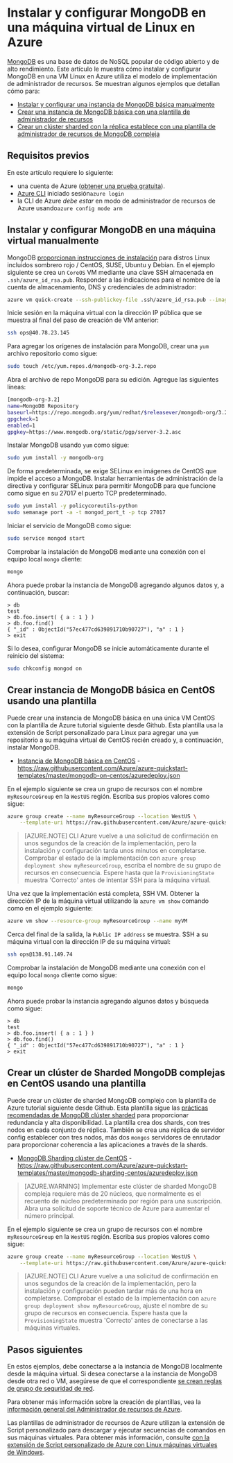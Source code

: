 <properties
   pageTitle="Instalar MongoDB en una máquina virtual de Linux | Microsoft Azure"
   description="Obtenga información sobre cómo instalar y configurar MongoDB en una máquina virtual Linux Azure utiliza el modelo de implementación de administrador de recursos."
   services="virtual-machines-linux"
   documentationCenter=""
   authors="iainfoulds"
   manager="timlt"
   editor=""/>

<tags
   ms.service="virtual-machines-linux"
   ms.devlang="na"
   ms.topic="article"
   ms.tgt_pltfrm="vm-linux"
   ms.workload="infrastructure"
   ms.date="09/29/2016"
   ms.author="iainfou"/>

# <a name="install-and-configure-mongodb-on-a-linux-vm-in-azure"></a>Instalar y configurar MongoDB en una máquina virtual de Linux en Azure
[MongoDB](http://www.mongodb.org) es una base de datos de NoSQL popular de código abierto y de alto rendimiento. Este artículo le muestra cómo instalar y configurar MongoDB en una VM Linux en Azure utiliza el modelo de implementación de administrador de recursos. Se muestran algunos ejemplos que detallan cómo para:

- [Instalar y configurar una instancia de MongoDB básica manualmente](#manually-install-and-configure-mongodb-on-a-vm)
- [Crear una instancia de MongoDB básica con una plantilla de administrador de recursos](#create-basic-mongodb-instance-on-centos-using-a-template)
- [Crear un clúster sharded con la réplica establece con una plantilla de administrador de recursos de MongoDB compleja](#create-a-complex-mongodb-sharded-cluster-on-centos-using-a-template)


## <a name="prerequisites"></a>Requisitos previos
En este artículo requiere lo siguiente:

- una cuenta de Azure ([obtener una prueba gratuita](https://azure.microsoft.com/pricing/free-trial/)).
- [Azure CLI](../xplat-cli-install.md) iniciado sesión`azure login`
- la CLI de Azure *debe estar* en modo de administrador de recursos de Azure usando`azure config mode arm`


## <a name="manually-install-and-configure-mongodb-on-a-vm"></a>Instalar y configurar MongoDB en una máquina virtual manualmente
MongoDB [proporcionan instrucciones de instalación](https://docs.mongodb.com/manual/administration/install-on-linux/) para distros Linux incluidos sombrero rojo / CentOS, SUSE, Ubuntu y Debian. En el ejemplo siguiente se crea un `CoreOS` VM mediante una clave SSH almacenada en `.ssh/azure_id_rsa.pub`. Responder a las indicaciones para el nombre de la cuenta de almacenamiento, DNS y credenciales de administrador:

```bash
azure vm quick-create --ssh-publickey-file .ssh/azure_id_rsa.pub --image-urn CentOS
```

Inicie sesión en la máquina virtual con la dirección IP pública que se muestra al final del paso de creación de VM anterior:

```bash
ssh ops@40.78.23.145
```

Para agregar los orígenes de instalación para MongoDB, crear una `yum` archivo repositorio como sigue:

```bash
sudo touch /etc/yum.repos.d/mongodb-org-3.2.repo
```

Abra el archivo de repo MongoDB para su edición. Agregue las siguientes líneas:

```bash
[mongodb-org-3.2]
name=MongoDB Repository
baseurl=https://repo.mongodb.org/yum/redhat/$releasever/mongodb-org/3.2/x86_64/
gpgcheck=1
enabled=1
gpgkey=https://www.mongodb.org/static/pgp/server-3.2.asc
```

Instalar MongoDB usando `yum` como sigue:

```bash
sudo yum install -y mongodb-org
```

De forma predeterminada, se exige SELinux en imágenes de CentOS que impide el acceso a MongoDB. Instalar herramientas de administración de la directiva y configurar SELinux para permitir MongoDB para que funcione como sigue en su 27017 el puerto TCP predeterminado. 

```bash
sudo yum install -y policycoreutils-python
sudo semanage port -a -t mongod_port_t -p tcp 27017
```

Iniciar el servicio de MongoDB como sigue:

```bash
sudo service mongod start
```

Comprobar la instalación de MongoDB mediante una conexión con el equipo local `mongo` cliente:

```bash
mongo
```

Ahora puede probar la instancia de MongoDB agregando algunos datos y, a continuación, buscar:

```
> db
test
> db.foo.insert( { a : 1 } )  
> db.foo.find()  
{ "_id" : ObjectId("57ec477cd639891710b90727"), "a" : 1 }
> exit
```

Si lo desea, configurar MongoDB se inicie automáticamente durante el reinicio del sistema:

```bash
sudo chkconfig mongod on
```


## <a name="create-basic-mongodb-instance-on-centos-using-a-template"></a>Crear instancia de MongoDB básica en CentOS usando una plantilla
Puede crear una instancia de MongoDB básica en una única VM CentOS con la plantilla de Azure tutorial siguiente desde Github. Esta plantilla usa la extensión de Script personalizado para Linux para agregar una `yum` repositorio a su máquina virtual de CentOS recién creado y, a continuación, instalar MongoDB.

- [Instancia de MongoDB básica en CentOS](https://github.com/Azure/azure-quickstart-templates/tree/master/mongodb-on-centos) - https://raw.githubusercontent.com/Azure/azure-quickstart-templates/master/mongodb-on-centos/azuredeploy.json

En el ejemplo siguiente se crea un grupo de recursos con el nombre `myResourceGroup` en la `WestUS` región. Escriba sus propios valores como sigue:

```bash
azure group create --name myResourceGroup --location WestUS \
    --template-uri https://raw.githubusercontent.com/Azure/azure-quickstart-templates/master/mongodb-on-centos/azuredeploy.json
```

> [AZURE.NOTE] CLI Azure vuelve a una solicitud de confirmación en unos segundos de la creación de la implementación, pero la instalación y configuración tarda unos minutos en completarse. Comprobar el estado de la implementación con `azure group deployment show myResourceGroup`, escriba el nombre de su grupo de recursos en consecuencia. Espere hasta que la `ProvisioningState` muestra 'Correcto' antes de intentar SSH para la máquina virtual.

Una vez que la implementación está completa, SSH VM. Obtener la dirección IP de la máquina virtual utilizando la `azure vm show` comando como en el ejemplo siguiente:

```bash
azure vm show --resource-group myResourceGroup --name myVM
```

Cerca del final de la salida, la `Public IP address` se muestra. SSH a su máquina virtual con la dirección IP de su máquina virtual:

```bash
ssh ops@138.91.149.74
```

Comprobar la instalación de MongoDB mediante una conexión con el equipo local `mongo` cliente como sigue:

```bash
mongo
```

Ahora puede probar la instancia agregando algunos datos y búsqueda como sigue:

```
> db
test
> db.foo.insert( { a : 1 } )  
> db.foo.find()  
{ "_id" : ObjectId("57ec477cd639891710b90727"), "a" : 1 }
> exit
```


## <a name="create-a-complex-mongodb-sharded-cluster-on-centos-using-a-template"></a>Crear un clúster de Sharded MongoDB complejas en CentOS usando una plantilla
Puede crear un clúster de sharded MongoDB complejo con la plantilla de Azure tutorial siguiente desde Github. Esta plantilla sigue las [prácticas recomendadas de MongoDB clúster sharded](https://docs.mongodb.com/manual/core/sharded-cluster-components/) para proporcionar redundancia y alta disponibilidad. La plantilla crea dos shards, con tres nodos en cada conjunto de réplica. También se crea una réplica de servidor config establecer con tres nodos, más dos `mongos` servidores de enrutador para proporcionar coherencia a las aplicaciones a través de la shards.

- [MongoDB Sharding clúster de CentOS](https://github.com/Azure/azure-quickstart-templates/tree/master/mongodb-sharding-centos) - https://raw.githubusercontent.com/Azure/azure-quickstart-templates/master/mongodb-sharding-centos/azuredeploy.json

> [AZURE.WARNING] Implementar este clúster de sharded MongoDB compleja requiere más de 20 núcleos, que normalmente es el recuento de núcleo predeterminado por región para una suscripción. Abra una solicitud de soporte técnico de Azure para aumentar el número principal.

En el ejemplo siguiente se crea un grupo de recursos con el nombre `myResourceGroup` en la `WestUS` región. Escriba sus propios valores como sigue:

```bash
azure group create --name myResourceGroup --location WestUS \
    --template-uri https://raw.githubusercontent.com/Azure/azure-quickstart-templates/master/mongodb-sharding-centos/azuredeploy.json
```

> [AZURE.NOTE] CLI Azure vuelve a una solicitud de confirmación en unos segundos de la creación de la implementación, pero la instalación y configuración pueden tardar más de una hora en completarse. Comprobar el estado de la implementación con `azure group deployment show myResourceGroup`, ajuste el nombre de su grupo de recursos en consecuencia. Espere hasta que la `ProvisioningState` muestra 'Correcto' antes de conectarse a las máquinas virtuales.


## <a name="next-steps"></a>Pasos siguientes
En estos ejemplos, debe conectarse a la instancia de MongoDB localmente desde la máquina virtual. Si desea conectarse a la instancia de MongoDB desde otra red o VM, asegúrese de que el correspondiente [se crean reglas de grupo de seguridad de red](virtual-machines-linux-nsg-quickstart.md).

Para obtener más información sobre la creación de plantillas, vea la [información general del Administrador de recursos de Azure](../azure-resource-manager/resource-group-overview.md).

Las plantillas de administrador de recursos de Azure utilizan la extensión de Script personalizado para descargar y ejecutar secuencias de comandos en sus máquinas virtuales. Para obtener más información, consulte [con la extensión de Script personalizado de Azure con Linux máquinas virtuales de Windows](virtual-machines-linux-extensions-customscript.md).
